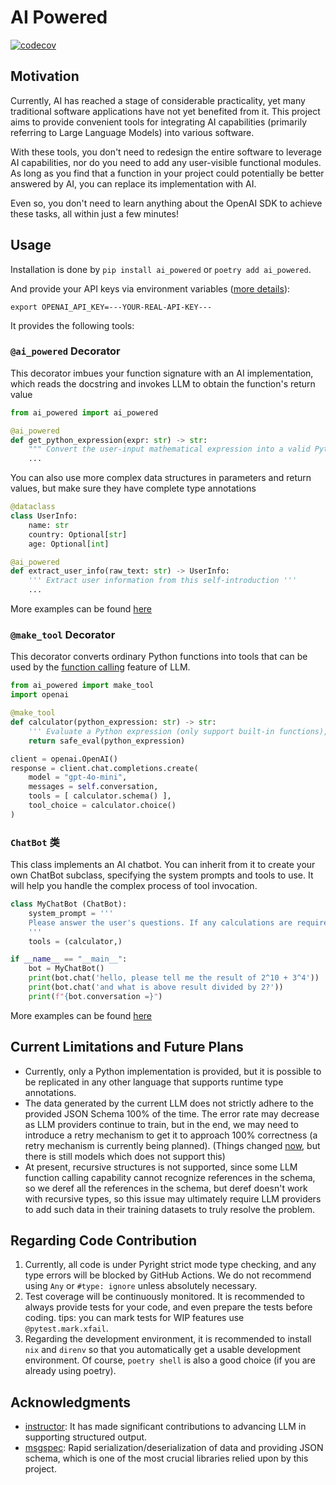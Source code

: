 AI Powered
==========

[![codecov](https://codecov.io/github/luochen1990/ai_powered/graph/badge.svg?token=OBG1BWIKC2)](https://codecov.io/github/luochen1990/ai_powered)

Motivation
---

Currently, AI has reached a stage of considerable practicality, yet many traditional software applications have not yet benefited from it. This project aims to provide convenient tools for integrating AI capabilities (primarily referring to Large Language Models) into various software.

With these tools, you don't need to redesign the entire software to leverage AI capabilities, nor do you need to add any user-visible functional modules. As long as you find that a function in your project could potentially be better answered by AI, you can replace its implementation with AI.

Even so, you don't need to learn anything about the OpenAI SDK to achieve these tasks, all within just a few minutes!

Usage
---

Installation is done by `pip install ai_powered` or `poetry add ai_powered`.

And provide your API keys via environment variables ([more details](/doc/en/Configuration.md)):

```shell
export OPENAI_API_KEY=---YOUR-REAL-API-KEY---
```

It provides the following tools:

### `@ai_powered` Decorator

This decorator imbues your function signature with an AI implementation, which reads the docstring and invokes LLM to obtain the function's return value

```python
from ai_powered import ai_powered

@ai_powered
def get_python_expression(expr: str) -> str:
    """ Convert the user-input mathematical expression into a valid Python expression """
    ...
```

You can also use more complex data structures in parameters and return values, but make sure they have complete type annotations

```python
@dataclass
class UserInfo:
    name: str
    country: Optional[str]
    age: Optional[int]

@ai_powered
def extract_user_info(raw_text: str) -> UserInfo:
    ''' Extract user information from this self-introduction '''
    ...
```

More examples can be found [here](/test/examples/ai_powered_decorator/)

### `@make_tool` Decorator

This decorator converts ordinary Python functions into tools that can be used by the [function calling](https://platform.openai.com/docs/guides/function-calling) feature of LLM.

```python
from ai_powered import make_tool
import openai

@make_tool
def calculator(python_expression: str) -> str:
    ''' Evaluate a Python expression (only support built-in functions), which can be used to solve mathematical problems. '''
    return safe_eval(python_expression)

client = openai.OpenAI()
response = client.chat.completions.create(
    model = "gpt-4o-mini",
    messages = self.conversation,
    tools = [ calculator.schema() ],
    tool_choice = calculator.choice()
)
```

### `ChatBot` 类

This class implements an AI chatbot. You can inherit from it to create your own ChatBot subclass, specifying the system prompts and tools to use. It will help you handle the complex process of tool invocation.

```python
class MyChatBot (ChatBot):
    system_prompt = '''
    Please answer the user's questions. If any calculations are required, use the calculator available in the tool. It supports complex Python expressions. When using it, make sure to convert the user's mathematical expression to a valid Python expression. Do not use any undefined functions; if the user's expression includes function calls, convert them to Python's built-in functions or syntax.
    '''
    tools = (calculator,)

if __name__ == "__main__":
    bot = MyChatBot()
    print(bot.chat('hello, please tell me the result of 2^10 + 3^4'))
    print(bot.chat('and what is above result divided by 2?'))
    print(f"{bot.conversation =}")
```

More examples can be found [here](/test/examples/chat_bot/)


Current Limitations and Future Plans
----------------------------

- Currently, only a Python implementation is provided, but it is possible to be replicated in any other language that supports runtime type annotations.
- The data generated by the current LLM does not strictly adhere to the provided JSON Schema 100% of the time. The error rate may decrease as LLM providers continue to train, but in the end, we may need to introduce a retry mechanism to get it to approach 100% correctness (a retry mechanism is currently being planned). (Things changed [now](https://openai.com/index/introducing-structured-outputs-in-the-api/), but there is still models which does not support this)
- At present, recursive structures is not supported, since some LLM function calling capability cannot recognize references in the schema, so we deref all the references in the schema, but deref doesn't work with recursive types, so this issue may ultimately require LLM providers to add such data in their training datasets to truly resolve the problem.

Regarding Code Contribution
--------------------------

1. Currently, all code is under Pyright strict mode type checking, and any type errors will be blocked by GitHub Actions. We do not recommend using `Any` or `#type: ignore` unless absolutely necessary.
2. Test coverage will be continuously monitored. It is recommended to always provide tests for your code, and even prepare the tests before coding. tips: you can mark tests for WIP features use `@pytest.mark.xfail`.
3. Regarding the development environment, it is recommended to install `nix` and `direnv` so that you automatically get a usable development environment. Of course, `poetry shell` is also a good choice (if you are already using poetry).

Acknowledgments
--------------

- [instructor](https://jxnl.github.io/instructor/): It has made significant contributions to advancing LLM in supporting structured output.
- [msgspec](https://github.com/jcrist/msgspec): Rapid serialization/deserialization of data and providing JSON schema, which is one of the most crucial libraries relied upon by this project.
